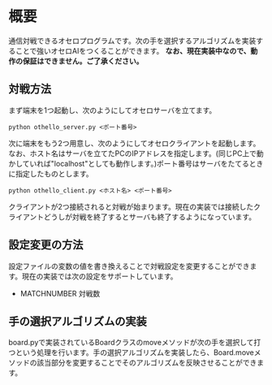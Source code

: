 # 概要
通信対戦できるオセロプログラムです。次の手を選択するアルゴリズムを実装することで強いオセロAIをつくることができます。
__なお、現在実装中なので、動作の保証はできません。ご了承ください。__

## 対戦方法
まず端末を1つ起動し、次のようにしてオセロサーバを立てます。

```
python othello_server.py <ポート番号>
```

次に端末をもう2つ用意し、次のようにしてオセロクライアントを起動します。なお、ホスト名はサーバを立てたPCのIPアドレスを指定します。(同じPC上で動かしていれば"localhost"としても動作します。)ポート番号はサーバをたてるときに指定したものとします。

```
python othello_client.py <ホスト名> <ポート番号>
```

クライアントが2つ接続されると対戦が始まります。現在の実装では接続したクライアントどうしが対戦を終了するとサーバも終了するようになっています。

## 設定変更の方法
設定ファイルの変数の値を書き換えることで対戦設定を変更することができます。現在の実装では次の設定をサポートしています。

- MATCHNUMBER 対戦数

## 手の選択アルゴリズムの実装
board.pyで実装されているBoardクラスのmoveメソッドが次の手を選択して打つという処理を行います。手の選択アルゴリズムを実装したら、Board.moveメソッドの該当部分を変更することでそのアルゴリズムを反映させることができます。

